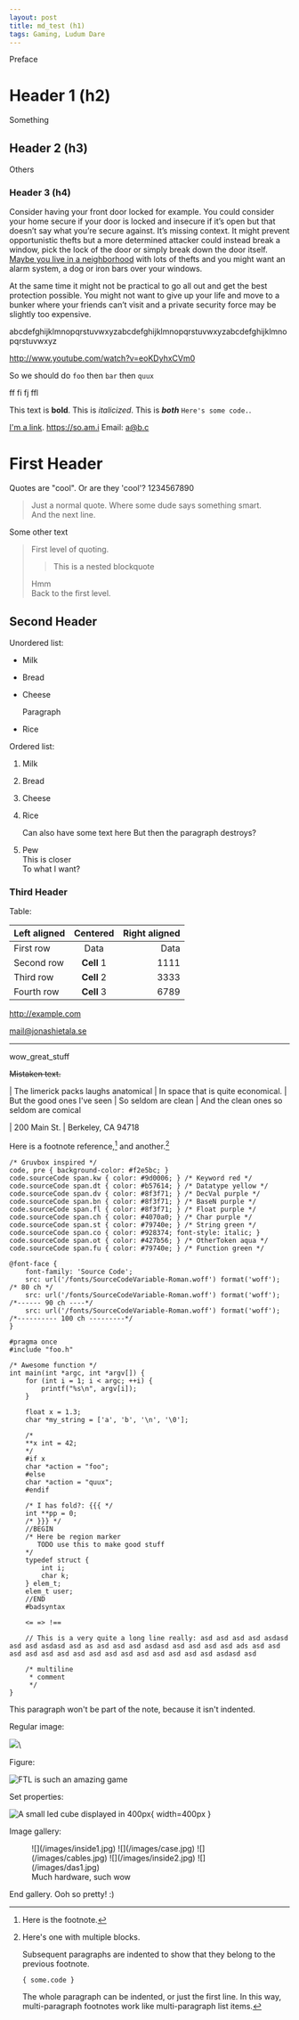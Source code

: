```yaml
---
layout: post
title: md_test (h1)
tags: Gaming, Ludum Dare
---
```


Preface

# Header 1 (h2)

Something

## Header 2 (h3)

Others

### Header 3 (h4)

Consider having your front door locked for example. You could consider your home secure if your door is locked and insecure if it’s open but that doesn’t say what you’re secure against. It’s missing context. It might prevent opportunistic thefts but a more determined attacker could instead break a window, pick the lock of the door or simply break down the door itself. [Maybe you live in a neighborhood](#) with lots of thefts and you might want an alarm system, a dog or iron bars over your windows.

At the same time it might not be practical to go all out and get the best protection possible. You might not want to give up your life and move to a bunker where your friends can’t visit and a private security force may be slightly too expensive.

abcdefghijklmnopqrstuvwxyzabcdefghijklmnopqrstuvwxyzabcdefghijklmnopqrstuvwxyz

http://www.youtube.com/watch?v=eoKDyhxCVm0


So we should do `foo` then `bar` then `quux`

ff fi fj ffl

This text is **bold**. This is *italicized*. This is ***both*** `Here's some code.`.

[I'm a link](asdf). <https://so.am.i> Email: <a@b.c>

# First Header

Quotes are "cool". Or are they 'cool'? 1234567890

> Just a normal quote. Where some dude says something smart.  
> And the next line.

Some other text

> First level of quoting.
>
> > This is a nested blockquote
>
> Hmm  
> Back to the first level.

## Second Header ##

Unordered list:

* Milk
* Bread
* Cheese

    Paragraph

* Rice

Ordered list:

1. Milk
2. Bread
3. Cheese
5. Rice

    Can also have some text here
    But then the paragraph destroys?

6. Pew  
    This is closer  
    To what I want?

### Third Header ###

Table:

| Left aligned | Centered      | Right aligned |
| :----------- | :-----------: | -----------:  |
| First row    | Data          | Data          |
| Second row   | **Cell** 1    | 1111          |
| Third row    | **Cell** 2    | 3333          |
| Fourth row   | **Cell** 3    | 6789          |


<http://example.com>

<mail@jonashietala.se>

------------------

wow_great_stuff

~~Mistaken text.~~

| The limerick packs laughs anatomical
| In space that is quite economical.
|    But the good ones I've seen
|    So seldom are clean
| And the clean ones so seldom are comical

| 200 Main St.
| Berkeley, CA 94718

Here is a footnote reference,[^1] and another.[^longnote]

```{.css}
/* Gruvbox inspired */
code, pre { background-color: #f2e5bc; }
code.sourceCode span.kw { color: #9d0006; } /* Keyword red */
code.sourceCode span.dt { color: #b57614; } /* Datatype yellow */
code.sourceCode span.dv { color: #8f3f71; } /* DecVal purple */
code.sourceCode span.bn { color: #8f3f71; } /* BaseN purple */
code.sourceCode span.fl { color: #8f3f71; } /* Float purple */
code.sourceCode span.ch { color: #4070a0; } /* Char purple */
code.sourceCode span.st { color: #79740e; } /* String green */
code.sourceCode span.co { color: #928374; font-style: italic; }
code.sourceCode span.ot { color: #427b56; } /* OtherToken aqua */
code.sourceCode span.fu { color: #79740e; } /* Function green */
```

```{.css}
@font-face {
    font-family: 'Source Code';
    src: url('/fonts/SourceCodeVariable-Roman.woff') format('woff'); /* 80 ch */
    src: url('/fonts/SourceCodeVariable-Roman.woff') format('woff'); /*------ 90 ch ----*/
    src: url('/fonts/SourceCodeVariable-Roman.woff') format('woff'); /*---------- 100 ch ---------*/
}
```

```{.C}
#pragma once
#include "foo.h"

/* Awesome function */
int main(int *argc, int *argv[]) {
    for (int i = 1; i < argc; ++i) {
        printf("%s\n", argv[i]);
    }

    float x = 1.3;
    char *my_string = ['a', 'b', '\n', '\0'];

    /*
    **x int = 42;
    */
    #if x
    char *action = "foo";
    #else
    char *action = "quux";
    #endif

    /* I has fold?: {{{ */
    int **pp = 0;
    /* }}} */
    //BEGIN
    /* Here be region marker 
       TODO use this to make good stuff
    */
    typedef struct {
        int i;
        char k;
    } elem_t;
    elem_t user;
    //END
    #badsyntax

    <= => !==

    // This is a very quite a long line really: asd asd asd asd asdasd asd asd asdasd asd as asd asd asd asdasd asd asd asd asd ads asd asd asd asd asd asd asd asd asd asd asd asd asd asd asd asdasd asd 

    /* multiline
     * comment
     */
}
```

[^1]: Here is the footnote.

[^longnote]: Here's one with multiple blocks.

    Subsequent paragraphs are indented to show that they
belong to the previous footnote.

        { some.code }

    The whole paragraph can be indented, or just the first
    line.  In this way, multi-paragraph footnotes work like
    multi-paragraph list items.

This paragraph won't be part of the note, because it
isn't indented.


Regular image:

![](/images/toxic.jpg)\

Figure:

![FTL is such an amazing game](/images/ftl_start.png)

Set properties:

![A small led cube displayed in 400px](/images/small_led_cube.jpg){ width=400px }

Image gallery:

<figure class="gallery">
  ![](/images/inside1.jpg)
  ![](/images/case.jpg)
  ![](/images/cables.jpg)
  ![](/images/inside2.jpg)
  ![](/images/das1.jpg)
  <figcaption>Much hardware, such wow</figcaption>
</figure>

End gallery. Ooh so pretty! :)

